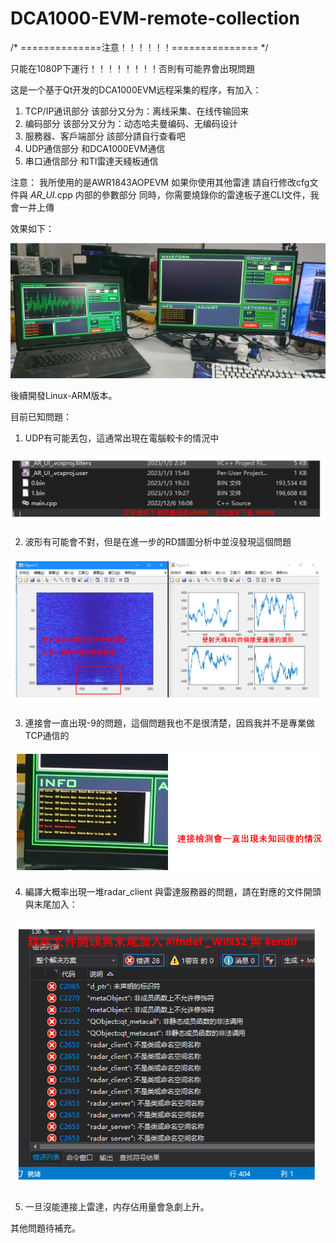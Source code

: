 # DCA1000-EVM-remote-collection

/* ==============注意！！！！！！=============== */

只能在1080P下運行！！！！！！！！否則有可能界會出現問題

这是一个基于Qt开发的DCA1000EVM远程采集的程序，有加入：

1. TCP/IP通讯部分
该部分又分为：离线采集、在线传输回来
2. 编码部分
该部分又分为：动态哈夫曼编码、无编码设计
3. 服務器、客戶端部分
該部分請自行查看吧
4. UDP通信部分
和DCA1000EVM通信
5. 串口通信部分
和TI雷達天綫板通信

注意：
我所使用的是AWR1843AOPEVM 如果你使用其他雷達 請自行修改cfg文件與 _AR_UI_.cpp 内部的參數部分
同時，你需要燒錄你的雷達板子進CLI文件，我會一并上傳

效果如下：

![alt text](https://github.com/deltaRing/DCA1000-EVM-remote-collection/blob/main/%E6%95%88%E6%9E%9C%E5%9C%96%E5%B1%95%E7%A4%BA.jpg?raw=true)

後續開發Linux-ARM版本。

目前已知問題：
1. UDP有可能丟包，這通常出現在電腦較卡的情況中

![alt text](https://github.com/deltaRing/DCA1000-EVM-remote-collection/blob/main/%E4%B8%9F%E5%8C%85%E8%AA%AC%E6%98%8E.png?raw=true)

2. 波形有可能會不對，但是在進一步的RD譜圖分析中並沒發現這個問題

![alt text](https://github.com/deltaRing/DCA1000-EVM-remote-collection/blob/main/%E9%80%B2%E4%B8%80%E6%AD%A5%E6%B3%A2%E5%BD%A2%E5%88%86%E6%9E%90.png?raw=true)

3. 連接會一直出現-9的問題，這個問題我也不是很清楚，因爲我并不是專業做TCP通信的

![alt text](https://github.com/deltaRing/DCA1000-EVM-remote-collection/blob/main/%E9%80%A3%E6%8E%A5%E6%AA%A2%E6%B8%AC%E5%95%8F%E9%A1%8C.png?raw=true)

4. 編譯大概率出現一堆radar_client 與雷達服務器的問題，請在對應的文件開頭與末尾加入：

![alt text](https://github.com/deltaRing/DCA1000-EVM-remote-collection/blob/main/%E7%B7%A8%E8%AD%AF%E5%95%8F%E9%A1%8C.png?raw=true)

5. 一旦沒能連接上雷達，内存佔用量會急劇上升。

其他問題待補充。
